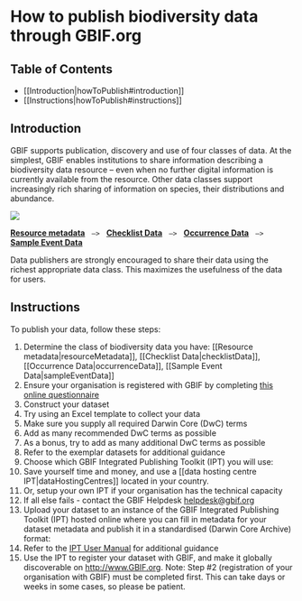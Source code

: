 # How to publish biodiversity data through GBIF.org

## Table of Contents
+ [[Introduction|howToPublish#introduction]]
+ [[Instructions|howToPublish#instructions]]

## Introduction

GBIF supports publication, discovery and use of four classes of data. At the simplest, GBIF enables institutions to share information describing a biodiversity data resource – even when no further digital information is currently available from the resource. Other data classes support increasingly rich sharing of information on species, their distributions and abundance. 

<img src='https://github.com/gbif/ipt/wiki/gbif-ipt-docs/ipt2/4classes-no-text.png' />

[**Resource metadata**](howToPublish#resource-metadata) &nbsp;&nbsp;``—>``&nbsp;&nbsp; [**Checklist Data**](howToPublish#checklist-data) &nbsp;&nbsp;``—>``&nbsp;&nbsp; [**Occurrence Data**](howToPublish#occurrence-data) &nbsp;&nbsp;``—>``&nbsp;&nbsp; [**Sample Event Data**](howToPublish#sample-event-data)

Data publishers are strongly encouraged to share their data using the richest appropriate data class. This maximizes the usefulness of the data for users. 

## Instructions
To publish your data, follow these steps:

1. Determine the class of biodiversity data you have: [[Resource metadata|resourceMetadata]], [[Checklist Data|checklistData]], [[Occurrence Data|occurrenceData]], [[Sample Event Data|sampleEventData]]  
2. Ensure your organisation is registered with GBIF by completing [this online questionnaire](http://www.gbif.org/publishing-data/how-to-publish#/intro)
3. Construct your dataset
  1. Try using an Excel template to collect your data
  2. Make sure you supply all required Darwin Core (DwC) terms
  3. Add as many recommended DwC terms as possible
  4. As a bonus, try to add as many additional DwC terms as possible
  3. Refer to the exemplar datasets for additional guidance
4. Choose which GBIF Integrated Publishing Toolkit (IPT) you will use:
  1. Save yourself time and money, and use a [[data hosting centre IPT|dataHostingCentres]] located in your country.
  2. Or, setup your own IPT if your organisation has the technical capacity
  3. If all else fails - contact the GBIF Helpdesk <helpdesk@gbif.org>
5. Upload your dataset to an instance of the GBIF Integrated Publishing Toolkit (IPT) hosted online where you can fill in metadata for your dataset metadata and publish it in a standardised (Darwin Core Archive) format:
  1. Refer to the [IPT User Manual](https://github.com/gbif/ipt/wiki/IPT2ManualNotes.wiki) for additional guidance
6. Use the IPT to register your dataset with GBIF, and make it globally discoverable on http://www.GBIF.org. Note: Step #2 (registration of your organisation with GBIF) must be completed first. This can take days or weeks in some cases, so please be patient.  

